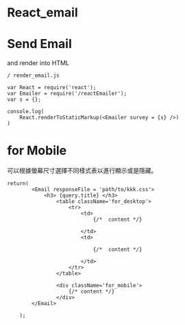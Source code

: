 # React_email

# Send Email 

and render into HTML

    / render_email.js

    var React = require('react');
    var Emailer = require('/reactEmailer');
    var s = {};

    console.log(
        React.renderToStaticMarkup(<Emailer survey = {s} />)
    )

# for Mobile

可以根據螢幕尺寸選擇不同樣式表以進行顯示或是隱藏。

    return(
            <Email responseFile = 'path/to/kkk.css'>
                <h3> {query.title} </h3>
                    <table className='for_desktop'>
                        <tr>
                            <td>
                                {/*  content */}

                            </td>
                            <td>

                                {/*  content */}

                            </td>
                        </tr>
                    </table>

                    <div className='for_mobile'>
                        {/* content */}
                    </div>
            </Email>

        );
        
 
